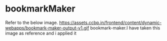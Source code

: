 # bookmarkMaker
Refer to the below image.
https://assets.ccbp.in/frontend/content/dynamic-webapps/bookmark-maker-output-v1.gif
bookmark-maker.I have taken this image as reference and i applied it
